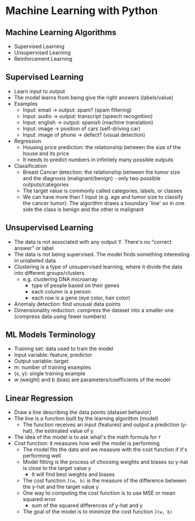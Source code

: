 # Machine Learning with Python

## Machine Learning Algorithms

- Supervised Learning
- Unsupervised Learning
- Reinforcement Learning

## Supervised Learning

- Learn input to output
- The model learns from being give the right answers (labels/value)
- Examples
  - Input: email -> output: spam? (spam filtering)
  - Input: audio -> output: transcript (speech recognition)
  - Input: english -> output: spanish (machine translation)
  - Input: image -> position of cars (self-driving car)
  - Input: image of phone -> defect? (visual detection)
- Regression
  - Housing price prediction: the relationship between the size of the house and its price
  - It needs to predict numbers in infinitely many possible outputs
- Classification
  - Breast Cancer detection: the relationship between the tumor size and the diagnosis (malignant/benign) - only two possible outputs/categories
  - The target value is commonly called categories, labels, or classes
  - We can have more than 1 input (e.g. age and tumor size to classify the cancer tumor). The algorithm draws a boundary 'line' so in one side the class is benign and the other is malignant

## Unsupervised Learning

- The data is not associated with any output Y. There's no "correct answer" or label
- The data is not being supervised. The model finds something interesting in unlabeled data
- Clustering is a type of unsupervised learning, where it divide the data into different groups/clusters
  - e.g. clustering DNA microarray
    - type of people based on their genes
    - each column is a person
    - each row is a gene (eye color, hair color)
- Anomaly detection: find unusual data points
- Dimensionality reduction: compress the dataset into a smaller one (compress data using fewer numbers)

## ML Models Terminology

- Training set: data used to train the model
- Input variable: feature, predictor
- Output variable: target
- m: number of training examples
- (x, y): single training example
- w (weight) and b (bias) are parameters/coefficients of the model

## Linear Regression

- Draw a line describing the data points (dataset behavior)
- The line is a function built by the learning algorithm (model)
  - The function receives an input (features) and output a prediction (y-hat), the estimated value of y
- The idea of the model is to ask what's the math formula for `f`
- Cost function: it measures how well the model is performing
  - The model fits the data and we measure with the cost function if it's performing well
  - Model fitting is the process of choosing weights and biases so y-hat is close to the target value y
    - It will find best weights and biases
  - The cost function `J(w, b)` is the measure of the difference between the y-hat and the target value y
  - One way to computing the cost function is to use MSE or mean squared error
    - sum of the squared differences of y-hat and y
  - The goal of the model is to minimize the cost function `J(w, b)`
